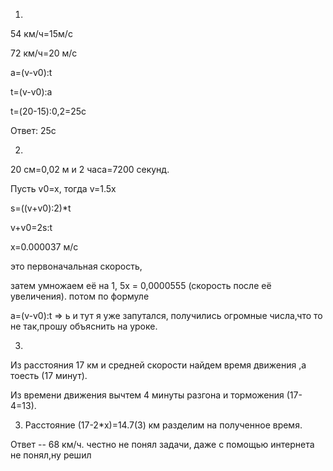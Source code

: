 1. 

54 км/ч=15м/с

72 км/ч=20 м/с

a=(v-v0):t

t=(v-v0):a

t=(20-15):0,2=25c

Ответ: 25с

2. 

20 см=0,02 м и 2 часа=7200 секунд.

Пусть v0=x, тогда v=1.5x

s=((v+v0):2)*t

v+v0=2s:t

x=0.000037 м/с

это первоначальная скорость,

затем умножаем её на 1, 5х = 0,0000555 (скорость после её увеличения). потом по формуле

a=(v-v0):t => ь и тут я уже запутался, получились огромные числа,что то не так,прошу объяснить на уроке.

3. 

Из расстояния 17 км и средней скорости найдем время движения ,а тоесть (17 минут).

Из времени движения вычтем 4 минуты разгона и торможения (17-4=13).

3) Расстояние (17-2*x)=14.7(3) км разделим на полученное время.

Ответ -- 68 км/ч. честно не понял задачи, даже с помощью интернета не понял,ну решил